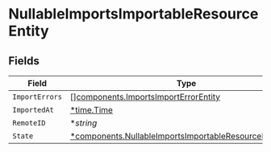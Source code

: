# NullableImportsImportableResourceEntity


## Fields

| Field                                                                                                                               | Type                                                                                                                                | Required                                                                                                                            | Description                                                                                                                         |
| ----------------------------------------------------------------------------------------------------------------------------------- | ----------------------------------------------------------------------------------------------------------------------------------- | ----------------------------------------------------------------------------------------------------------------------------------- | ----------------------------------------------------------------------------------------------------------------------------------- |
| `ImportErrors`                                                                                                                      | [][components.ImportsImportErrorEntity](../../models/components/importsimporterrorentity.md)                                        | :heavy_minus_sign:                                                                                                                  | N/A                                                                                                                                 |
| `ImportedAt`                                                                                                                        | [*time.Time](https://pkg.go.dev/time#Time)                                                                                          | :heavy_minus_sign:                                                                                                                  | N/A                                                                                                                                 |
| `RemoteID`                                                                                                                          | **string*                                                                                                                           | :heavy_minus_sign:                                                                                                                  | N/A                                                                                                                                 |
| `State`                                                                                                                             | [*components.NullableImportsImportableResourceEntityState](../../models/components/nullableimportsimportableresourceentitystate.md) | :heavy_minus_sign:                                                                                                                  | N/A                                                                                                                                 |